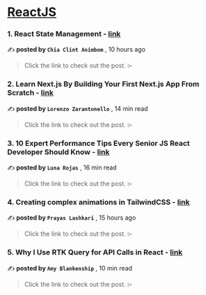 
<h1><a href=https://medium.com/tag/reactjs/recommended target="_blank" rel="noopener noreferrer">ReactJS</a></h1>
<h3>1. React State Management - <a href=https://medium.com/@clint360.rebase?source=tag_recommended_feed---------0-84----------reactjs----------cf3db535_a8c0_40aa_880f_5f7264b7666b------- target="_blank" rel="noopener noreferrer">link</a></h3>

✍️ **posted by `Chia Clint Animbom`** <date> , 10 hours ago</date>

<blockquote>Click the link to check out the post. ⌲</blockquote>

<h3>2. Learn Next.js By Building Your First Next.js App From Scratch - <a href=https://medium.com/@lorenzozar?source=tag_recommended_feed---------1-107----------reactjs----------cf3db535_a8c0_40aa_880f_5f7264b7666b------- target="_blank" rel="noopener noreferrer">link</a></h3>

✍️ **posted by `Lorenzo Zarantonello`** <date> , 14 min read</date>

<blockquote>Click the link to check out the post. ⌲</blockquote>

<h3>3. 10 Expert Performance Tips Every Senior JS React Developer Should Know - <a href=https://medium.com/@Luna-Rojas?source=tag_recommended_feed---------2-85----------reactjs----------cf3db535_a8c0_40aa_880f_5f7264b7666b------- target="_blank" rel="noopener noreferrer">link</a></h3>

✍️ **posted by `Luna Rojas`** <date> , 16 min read</date>

<blockquote>Click the link to check out the post. ⌲</blockquote>

<h3>4. Creating complex animations in TailwindCSS - <a href=https://medium.com/@prayaslashkari98?source=tag_recommended_feed---------3-84----------reactjs----------cf3db535_a8c0_40aa_880f_5f7264b7666b------- target="_blank" rel="noopener noreferrer">link</a></h3>

✍️ **posted by `Prayas Lashkari`** <date> , 15 hours ago</date>

<blockquote>Click the link to check out the post. ⌲</blockquote>

<h3>5. Why I Use RTK Query for API Calls in React - <a href=https://medium.com/@amy-blankenship?source=tag_recommended_feed---------4-107----------reactjs----------cf3db535_a8c0_40aa_880f_5f7264b7666b------- target="_blank" rel="noopener noreferrer">link</a></h3>

✍️ **posted by `Amy Blankenship`** <date> , 10 min read</date>

<blockquote>Click the link to check out the post. ⌲</blockquote>

